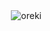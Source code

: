 <html>
  <body><img align="right"src="[https://i.gifer.com/NdT0.gif](https://www.google.com/url?sa=i&url=https%3A%2F%2Fgifer.com%2Fen%2FNdT0&psig=AOvVaw37nfhqHbolJwhgGYYd8Q5g&ust=1678885354650000&source=images&cd=vfe&ved=0CA8QjRxqFwoTCPiOwrq92_0CFQAAAAAdAAAAABAE)" alt="oreki">
</body>
</html>
<!---
manikanta-manii/manikanta-manii is a ✨ special ✨ repository because its `README.md` (this file) appears on your GitHub profile.
You can click the Preview link to take a look at your changes.
--->
